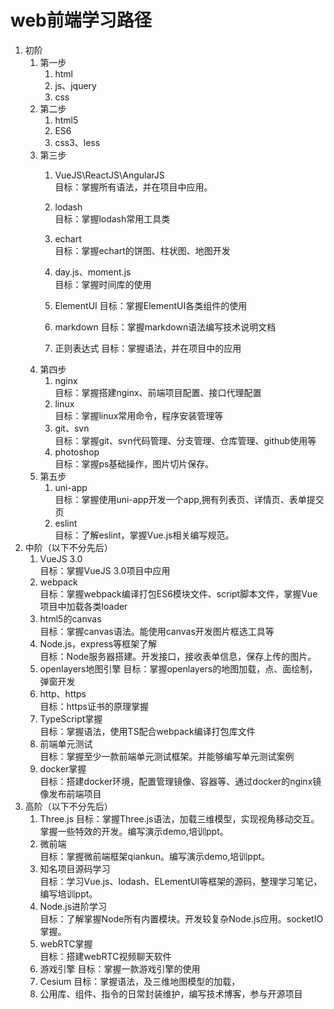 # web前端学习路径
1. 初阶
    1. 第一步
        1. html   
        2. js、jquery   
        3. css   
    2. 第二步
        1. html5   
        2. ES6   
        3. css3、less
    3. 第三步
        1. VueJS\ReactJS\AngularJS   
            目标：掌握所有语法，并在项目中应用。
        2. lodash   
            目标：掌握lodash常用工具类
        3. echart   
            目标：掌握echart的饼图、柱状图、地图开发
        
        4. day.js、moment.js   
            目标：掌握时间库的使用
        5. ElementUI
            目标：掌握ElementUI各类组件的使用
        6. markdown
            目标：掌握markdown语法编写技术说明文档
        7. 正则表达式
            目标：掌握语法，并在项目中的应用
    4. 第四步
        1. nginx   
           目标：掌握搭建nginx、前端项目配置、接口代理配置
        2. linux   
           目标：掌握linux常用命令，程序安装管理等
        3. git、svn   
           目标：掌握git、svn代码管理、分支管理、仓库管理、github使用等
        4. photoshop   
           目标：掌握ps基础操作，图片切片保存。
    5. 第五步
        1. uni-app   
           目标：掌握使用uni-app开发一个app,拥有列表页、详情页、表单提交页
        2. eslint   
           目标：了解eslint，掌握Vue.js相关编写规范。
2. 中阶（以下不分先后）
    1. VueJS 3.0   
       目标：掌握VueJS 3.0项目中应用
    2. webpack   
       目标：掌握webpack编译打包ES6模块文件、script脚本文件，掌握Vue项目中加载各类loader   
    3. html5的canvas   
       目标：掌握canvas语法。能使用canvas开发图片框选工具等
    4. Node.js，express等框架了解   
       目标：Node服务器搭建。开发接口，接收表单信息，保存上传的图片。
    5. openlayers地图引擎
       目标：掌握openlayers的地图加载，点、面绘制，弹窗开发   
    6. http、https   
       目标：https证书的原理掌握
    7. TypeScript掌握   
       目标：掌握语法，使用TS配合webpack编译打包库文件
    8. 前端单元测试   
       目标：掌握至少一款前端单元测试框架。并能够编写单元测试案例
    9. docker掌握   
       目标：搭建docker环境，配置管理镜像、容器等、通过docker的nginx镜像发布前端项目
3. 高阶（以下不分先后）
    1. Three.js
       目标：掌握Three.js语法，加载三维模型，实现视角移动交互。掌握一些特效的开发。编写演示demo,培训ppt。
    2. 微前端   
       目标：掌握微前端框架qiankun。编写演示demo,培训ppt。   
    3. 知名项目源码学习  
       目标：学习Vue.js、lodash、ELementUI等框架的源码，整理学习笔记，编写培训ppt。
    4. Node.js进阶学习   
       目标：了解掌握Node所有内置模块。开发较复杂Node.js应用。socketIO掌握。
    5. webRTC掌握   
       目标：搭建webRTC视频聊天软件    
    6. 游戏引擎 
       目标：掌握一款游戏引擎的使用
    7. Cesium
       目标：掌握语法，及三维地图模型的加载，
    8. 公用库、组件、指令的日常封装维护，编写技术博客，参与开源项目
